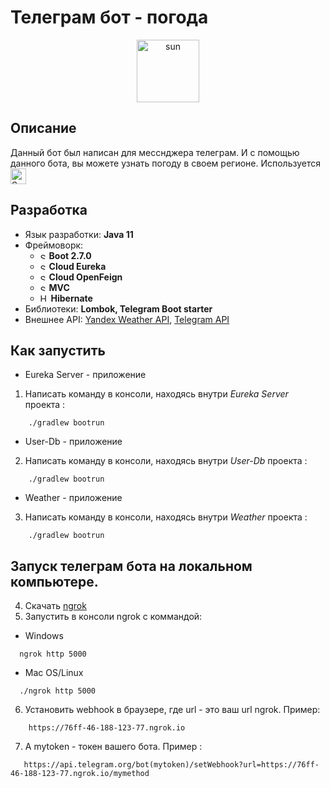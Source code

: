 # Телеграм бот - погода 
<p align="center"><img src="https://cdn-icons-png.flaticon.com/512/2204/2204335.png" 
 alt="sun"  height="100"  />
  
  
## Описание
Данный бот был написан для месснджера телеграм. И с помощью данного бота, вы можете узнать погоду в своем регионе.
Используется <img src="https://upload.wikimedia.org/wikipedia/commons/thumb/4/44/Spring_Framework_Logo_2018.svg/1280px-Spring_Framework_Logo_2018.svg.png" 
 alt="Spring"  height="25"/>
## Разработка
  * Язык разработки: **Java 11**
  * Фреймоворк: 
    + <img src="https://upload.wikimedia.org/wikipedia/commons/thumb/4/44/Spring_Framework_Logo_2018.svg/1280px-Spring_Framework_Logo_2018.svg.png" 
 alt="Spring"  height="10"/> **Boot 2.7.0**
    + <img src="https://upload.wikimedia.org/wikipedia/commons/thumb/4/44/Spring_Framework_Logo_2018.svg/1280px-Spring_Framework_Logo_2018.svg.png" 
 alt="Spring"  height="10"/> **Cloud Eureka**
    + <img src="https://upload.wikimedia.org/wikipedia/commons/thumb/4/44/Spring_Framework_Logo_2018.svg/1280px-Spring_Framework_Logo_2018.svg.png" 
 alt="Spring"  height="10"/> **Cloud OpenFeign**
    + <img src="https://upload.wikimedia.org/wikipedia/commons/thumb/4/44/Spring_Framework_Logo_2018.svg/1280px-Spring_Framework_Logo_2018.svg.png" 
 alt="Spring"  height="10"/> **MVC** 
    + <img src="https://i0.wp.com/proselyte.net/wp-content/uploads/2016/01/Hibernate_logo_a.png" 
 alt="Hibernate"  height="13"/> **Hibernate**
  * Библиотеки: **Lombok, Telegram Boot starter**
  * Внешнее API: [Yandex Weather API](https://yandex.ru/dev/weather/doc/dg/concepts/about.html), [Telegram API](https://github.com/rubenlagus/TelegramBots/tree/master/telegrambots-spring-boot-starter)
  ## Как запустить
  * Eureka Server - приложение
1. Написать команду в консоли, находясь внутри _Eureka Server_ проекта :
```console
    ./gradlew bootrun
```
 * User-Db - приложение
2. Написать команду в консоли, находясь внутри _User-Db_ проекта :
```console
    ./gradlew bootrun
```
   * Weather - приложение
3. Написать команду в консоли, находясь внутри _Weather_ проекта :
```console
    ./gradlew bootrun
```
## Запуск телеграм бота на локальном компьютере.
4. Скачать [ngrok](https://ngrok.com/download)
5. Запустить в консоли ngrok с коммандой:
  
  * Windows
  ```console
    ngrok http 5000
```
  * Mac OS/Linux
  ```console
    ./ngrok http 5000
```
  
6. Установить webhook в браузере, где url - это ваш url ngrok. 
   Пример:
  ```console
      https://76ff-46-188-123-77.ngrok.io
```
7. А mytoken - токен вашего бота. Пример :
 ```console
    https://api.telegram.org/bot(mytoken)/setWebhook?url=https://76ff-46-188-123-77.ngrok.io/mymethod
 ```
